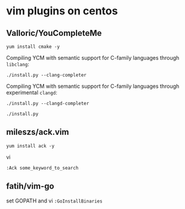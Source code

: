 # vim plugins on centos

## Valloric/YouCompleteMe

```
yum install cmake -y
```

Compiling YCM with semantic support for C-family languages through `libclang`:
```
./install.py --clang-completer
```

Compiling YCM with semantic support for C-family languages through experimental `clangd`:
```
./install.py --clangd-completer
```

```
./install.py
```

## mileszs/ack.vim

```
yum install ack -y
```

vi
```
:Ack some_keyword_to_search
```

## fatih/vim-go

set GOPATH and vi
``
:GoInstallBinaries
``
